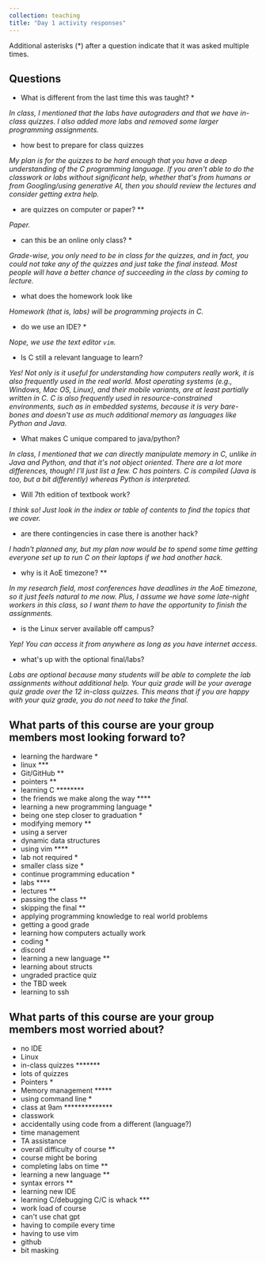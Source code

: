 ```yaml
---
collection: teaching
title: "Day 1 activity responses"
---
```


Additional asterisks (*) after a question indicate that it was asked multiple
times.

## Questions

* What is different from the last time this was taught? *

*In class, I mentioned that the labs have autograders and that we have in-class
quizzes. I also added more labs and removed some larger programming
assignments.*

* how best to prepare for class quizzes

*My plan is for the quizzes to be hard enough that you have a deep understanding of the C programming language. If you aren't able to do the classwork or labs without significant help, whether that's from humans or from Googling/using generative
AI, then you should review the lectures and consider getting extra help.*

* are quizzes on computer or paper? **

*Paper.*

* can this be an online only class? *

*Grade-wise, you only need to be in class for the quizzes, and in fact, you
could not take any of the quizzes and just take the final instead. Most people
will have a better chance of succeeding in the class by coming to lecture.*

* what does the homework look like

*Homework (that is, labs) will be programming projects in C.*

* do we use an IDE? *

*Nope, we use the text editor `vim`.*

* Is C still a relevant language to learn?

*Yes! Not only is it useful for understanding how computers really
work, it is also frequently used in the real world. Most operating systems
(e.g., Windows, Mac OS, Linux), and their mobile variants, are at least partially written in C. C is also
frequently used in resource-constrained environments, such as in embedded
systems, because it is very bare-bones and doesn't use as much additional
memory as languages like Python and Java.*

* What makes C unique compared to java/python?

*In class, I mentioned that we can directly manipulate memory in C, unlike in
Java and Python, and that it's not object oriented. There are a lot more
differences, though! I'll just list a few. C has pointers. C is compiled (Java
is too, but a bit differently) whereas Python is interpreted.*

* Will 7th edition of textbook work?

*I think so! Just look in the index or table of contents to find the topics
that we cover.*

* are there contingencies in case there is another hack?

*I hadn't planned any, but my plan now would be to spend some time getting
everyone set up to run C on their laptops if we had another hack.*

* why is it AoE timezone? **

*In my research field, most conferences have deadlines in the AoE timezone, so
it just feels natural to me now. Plus, I assume we have some late-night workers
in this class, so I want them to have the opportunity to finish the assignments.*

* is the Linux server available off campus?

*Yep! You can access it from anywhere as long as you have internet access.*

* what's up with the optional final/labs?

*Labs are optional because many students will be able to complete the lab
assignments without additional help. Your quiz grade will be 
your average quiz grade over the 12 in-class quizzes.
This means that if you are happy with your quiz grade, you do not need to take
the final.*

## What parts of this course are your group members most looking forward to?

* learning the hardware \*
* linux \*\*\*
* Git/GitHub \*\*
* pointers \*\*
* learning C \*\*\*\*\*\*\*\*
* the friends we make along the way \*\*\*\*
* learning a new programming language *
* being one step closer to graduation *
* modifying memory \*\*
* using a server
* dynamic data structures
* using vim \*\*\*\*
* lab not required *
* smaller class size *
* continue programming education *
* labs \*\*\*\*
* lectures \*\*
* passing the class \*\*
* skipping the final \*\*
* applying programming knowledge to real world problems
* getting a good grade
* learning how computers actually work
* coding *
* discord
* learning a new language \*\*
* learning about structs
* ungraded practice quiz
* the TBD week
* learning to ssh

## What parts of this course are your group members most worried about?

* no IDE
* Linux
* in-class quizzes \*\*\*\*\*\*\*
* lots of quizzes
* Pointers *
* Memory management \*\*\*\*\*
* using command line *
* class at 9am \*\*\*\*\*\*\*\*\*\*\*\*\*\*
* classwork
* accidentally using code from a different (language?)
* time management
* TA assistance
* overall difficulty of course **
* course might be boring
* completing labs on time **
* learning a new language **
* syntax errors **
* learning new IDE
* learning C/debugging C/C is whack \*\*\*
* work load of course
* can't use chat gpt
* having to compile every time
* having to use vim
* github
* bit masking
